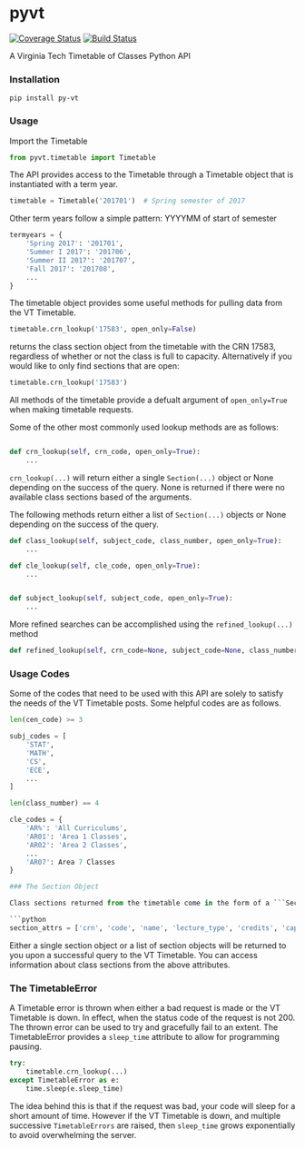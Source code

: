 # pyvt

[![Coverage Status](https://coveralls.io/repos/github/kevincianfarini/pyvt/badge.svg?branch=master)](https://coveralls.io/github/kevincianfarini/pyvt?branch=master)
[![Build Status](https://travis-ci.org/kevincianfarini/pyvt.svg?branch=master)](https://travis-ci.org/kevincianfarini/pyvt)


A Virginia Tech Timetable of Classes Python API

### Installation

```shell
pip install py-vt
```

### Usage

Import the Timetable
```python
from pyvt.timetable import Timetable
```

The API provides access to the Timetable through a Timetable object that is instantiated with a term year.

```python
timetable = Timetable('201701')  # Spring semester of 2017
```

Other term years follow a simple pattern: YYYYMM of start of semester

```python
termyears = {
    'Spring 2017': '201701',
    'Summer I 2017': '201706',
    'Summer II 2017': '201707',
    'Fall 2017': '201708',
    ...
}
```

The timetable object provides some useful methods for pulling data from the VT Timetable.

```python
timetable.crn_lookup('17583', open_only=False)
```

returns the class section object from the timetable with the CRN 17583, regardless of whether or not the class is full to capacity. Alternatively if you would like to only find sections that are open:

```python
timetable.crn_lookup('17583')
```

All methods of the timetable provide a defualt argument of ```open_only=True``` when making timetable requests.

Some of the other most commonly used lookup methods are as follows:

```python

def crn_lookup(self, crn_code, open_only=True):
    ...
```
```crn_lookup(...)``` will return either a single ```Section(...)``` object or None depending on the success of the query. None is returned if there were no available class sections based of the arguments.

The following methods return either a list of ```Section(...)``` objects or None depending on the success of the query.

```python
def class_lookup(self, subject_code, class_number, open_only=True):
    ...

def cle_lookup(self, cle_code, open_only=True):
    ...


def subject_lookup(self, subject_code, open_only=True):
    ...
```

More refined searches can be accomplished using the ```refined_lookup(...)``` method

```python
def refined_lookup(self, crn_code=None, subject_code=None, class_number=None, cle_code=None, open_only=True):
```

### Usage Codes

Some of the codes that need to be used with this API are solely to satisfy the needs of the VT Timetable posts. Some helpful codes are as follows.

```python
len(cen_code) >= 3

subj_codes = [
    'STAT',
    'MATH',
    'CS',
    'ECE',
    ...
]

len(class_number) == 4

cle_codes = {
    'AR%': 'All Curriculums',
    'AR01': 'Area 1 Classes',
    'AR02': 'Area 2 Classes',
    ...
    'AR07': Area 7 Classes
}

### The Section Object

Class sections returned from the timetable come in the form of a ```Section()``` object. All Section objects have the follows properties:

```python
section_attrs = ['crn', 'code', 'name', 'lecture_type', 'credits', 'capacity', 'instructor', 'days', 'start_time', 'end_time', 'location', 'exam_type']
```

Either a single section object or a list of section objects will be returned to you upon a successful query to the VT Timetable. You can access information about class sections from the above attributes.

### The TimetableError

A Timetable error is thrown when either a bad request is made or the VT Timetable is down. In effect, when the status code of the request is not 200. The thrown error can be used to try and gracefully fail to an extent. The TimetableError provides a ```sleep_time``` attribute to allow for programming pausing.

```python
try:
    timetable.crn_lookup(...)
except TimetableError as e:
    time.sleep(e.sleep_time)
```

The idea behind this is that if the request was bad, your code will sleep for a short amount of time. However if the VT Timetable is down, and multiple successive ```TimetableErrors``` are raised, then ```sleep_time``` grows exponentially to avoid overwhelming the server.